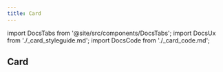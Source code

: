 ```yaml
---
title: Card
---
```

import DocsTabs from '@site/src/components/DocsTabs';
import DocsUx from './\_card_styleguide.md';
import DocsCode from './\_card_code.md';

## Card
<DocsTabs styleguide={DocsUx} code={DocsCode} />

